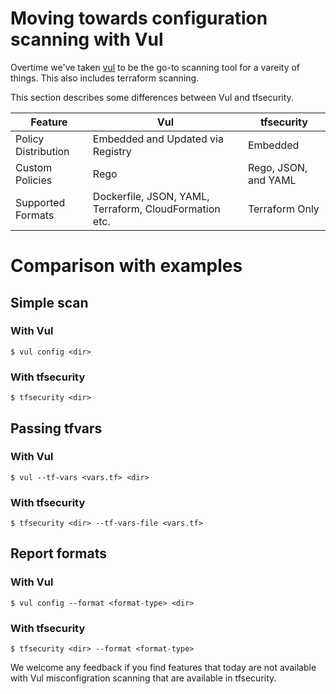 # Moving towards configuration scanning with Vul
Overtime we've taken [vul][vul] to be the go-to scanning tool for a vareity of things. This also includes terraform scanning.

This section describes some differences between Vul and tfsecurity.

| Feature              | Vul                                                  | tfsecurity                |
|----------------------|--------------------------------------------------------|----------------------|
| Policy Distribution | Embedded and Updated via Registry                      | Embedded             |
| Custom Policies      | Rego                                                   | Rego, JSON, and YAML |
| Supported Formats    | Dockerfile, JSON, YAML, Terraform, CloudFormation etc. | Terraform  Only      |


# Comparison with examples
## Simple scan
### With Vul
```shell
$ vul config <dir>
```
### With tfsecurity
```shell
$ tfsecurity <dir>
```

## Passing tfvars
### With Vul
```shell
$ vul --tf-vars <vars.tf> <dir>
```
### With tfsecurity
```shell
$ tfsecurity <dir> --tf-vars-file <vars.tf>
```

## Report formats
### With Vul
```shell
$ vul config --format <format-type> <dir>
```

### With tfsecurity
```shell
$ tfsecurity <dir> --format <format-type>
```

We welcome any feedback if you find features that today are not available with Vul misconfigration scanning that are available in tfsecurity. 

[vul]: https://github.com/khulnasoft-lab/vul